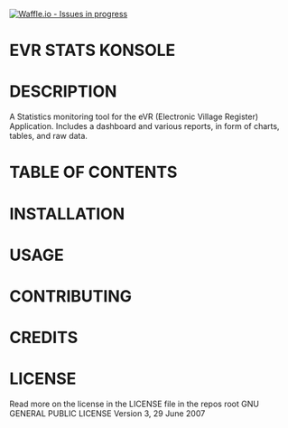 [![Waffle.io - Issues in progress](https://badge.waffle.io/BaobabHealthTrust/evr_stats_konsole.png?label=in%20progress&title=In%20Progress)](http://waffle.io/BaobabHealthTrust/evr_stats_konsole)

# EVR STATS KONSOLE

# DESCRIPTION
A Statistics monitoring tool for the eVR (Electronic Village Register) Application. Includes a dashboard and various reports, in form of charts, tables, and raw data. 

# TABLE OF CONTENTS

# INSTALLATION

# USAGE

# CONTRIBUTING

# CREDITS

# LICENSE
Read more on the license in the LICENSE file in the repos root
                    GNU GENERAL PUBLIC LICENSE
                       Version 3, 29 June 2007